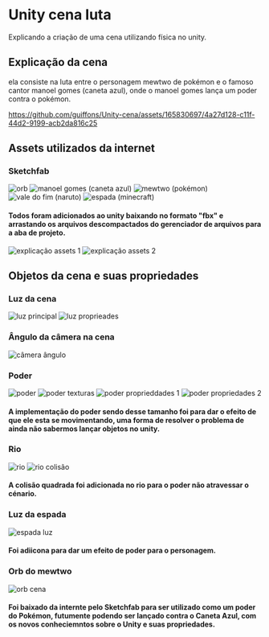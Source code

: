 # Unity cena luta
Explicando a criação de uma cena utilizando física no unity.

## Explicação da cena

ela consiste na luta entre o personagem mewtwo de pokémon e o famoso cantor manoel gomes (caneta azul), onde o manoel gomes lança um poder contra o pokémon.

https://github.com/guiffons/Unity-cena/assets/165830697/4a27d128-c11f-44d2-9199-acb2da816c25

## Assets utilizados da internet
### Sketchfab

![orb](https://github.com/guiffons/Unity-cena/assets/165830697/43cb5091-4c05-48a8-95df-c14123b86b53)
![manoel gomes (caneta azul)](https://github.com/guiffons/Unity-cena/assets/165830697/5420d8fe-40f3-4321-92a0-375a82741163)
![mewtwo (pokémon)](https://github.com/guiffons/Unity-cena/assets/165830697/e20ce53e-16e1-4b78-a191-9b188cbf4afc)
![vale do fim (naruto)](https://github.com/guiffons/Unity-cena/assets/165830697/b9a58534-a879-4c4d-9772-043fc90589f5)
![espada (minecraft)](https://github.com/guiffons/Unity-cena/assets/165830697/6638d269-d61d-4c5e-8f8b-12727ea7f400)

#### Todos foram adicionados ao unity baixando no formato "fbx" e arrastando os arquivos descompactados do gerenciador de arquivos para a aba de projeto.

![explicação assets 1](https://github.com/guiffons/Unity-cena/assets/165830697/22f90468-747e-47b9-b821-6a4c37fd3cbc)
![explicação assets 2](https://github.com/guiffons/Unity-cena/assets/165830697/109865ff-9727-45c4-9d3c-3c91392438f1)

## Objetos da cena e suas propriedades
### Luz da cena

![luz principal](https://github.com/guiffons/Unity-cena/assets/165830697/d869178f-9e21-4389-8550-abeb4d0f4d3f)
![luz proprieades](https://github.com/guiffons/Unity-cena/assets/165830697/e8bb500d-ed3a-4f33-9ab6-c8fe42fecbf6)

### Ângulo da câmera na cena

![câmera ângulo](https://github.com/guiffons/Unity-cena/assets/165830697/2a8ebe77-1f18-4adc-9258-cdda5d577285)

### Poder

![poder](https://github.com/guiffons/Unity-cena/assets/165830697/a0bdb176-497c-4df0-94d5-26b0b9c43dc6)
![poder texturas](https://github.com/guiffons/Unity-cena/assets/165830697/13c06a3c-aae1-44a8-b7ba-42af6c1a028c)
![poder proprieddades 1](https://github.com/guiffons/Unity-cena/assets/165830697/64af9e62-aa2d-4e59-993e-5f4bd72c99df)
![poder propriedades 2](https://github.com/guiffons/Unity-cena/assets/165830697/22edac57-0036-4a94-bd53-a2d6c34c5f99)

#### A implementação do poder sendo desse tamanho foi para dar o efeito de que ele esta se movimentando, uma forma de resolver o problema de ainda não sabermos lançar objetos no unity.

### Rio

![rio](https://github.com/guiffons/Unity-cena/assets/165830697/46bf7b79-a504-408a-b4e2-f261b5764b67)
![rio colisão](https://github.com/guiffons/Unity-cena/assets/165830697/041f8b60-6850-415d-beb6-645c1e66c614)

#### A colisão quadrada foi adicionada no rio para o poder não atravessar o cénario.

### Luz da espada

![espada luz](https://github.com/guiffons/Unity-cena/assets/165830697/d85c1272-5a3a-44ff-8704-c155b56fa1d8)

#### Foi adiicona para dar um efeito de poder para o personagem.

### Orb do mewtwo

![orb cena](https://github.com/guiffons/Unity-cena/assets/165830697/25013ff7-3f67-40b4-aca0-73af7262c959)

#### Foi baixado da internte pelo Sketchfab para ser utilizado como um poder do Pokémon, futumente podendo ser lançado contra o Caneta Azul, com os novos conheciemntos sobre o Unity e suas propriedades.






